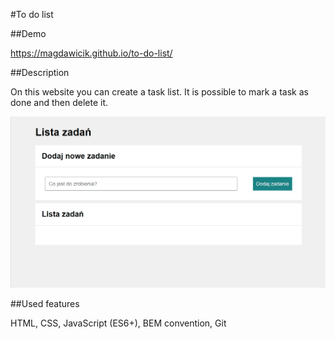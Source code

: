 #To do list

##Demo

https://magdawicik.github.io/to-do-list/

##Description

On this website you can create a task list. It is possible to mark a task as done and then delete it.

![gif](images/to-do-list.gif)

##Used features

HTML, CSS, JavaScript (ES6+), BEM convention, Git
